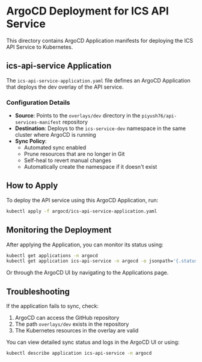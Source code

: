 # ArgoCD Deployment for ICS API Service

This directory contains ArgoCD Application manifests for deploying the ICS API Service to Kubernetes.

## ics-api-service Application

The `ics-api-service-application.yaml` file defines an ArgoCD Application that deploys the dev overlay of the API service.

### Configuration Details

- **Source**: Points to the `overlays/dev` directory in the `piyush76/api-services-manifest` repository
- **Destination**: Deploys to the `ics-service-dev` namespace in the same cluster where ArgoCD is running
- **Sync Policy**: 
  - Automated sync enabled
  - Prune resources that are no longer in Git
  - Self-heal to revert manual changes
  - Automatically create the namespace if it doesn't exist

## How to Apply

To deploy the API service using this ArgoCD Application, run:

```bash
kubectl apply -f argocd/ics-api-service-application.yaml
```

## Monitoring the Deployment

After applying the Application, you can monitor its status using:

```bash
kubectl get applications -n argocd
kubectl get application ics-api-service -n argocd -o jsonpath='{.status.sync.status}'
```

Or through the ArgoCD UI by navigating to the Applications page.

## Troubleshooting

If the application fails to sync, check:

1. ArgoCD can access the GitHub repository
2. The path `overlays/dev` exists in the repository
3. The Kubernetes resources in the overlay are valid

You can view detailed sync status and logs in the ArgoCD UI or using:

```bash
kubectl describe application ics-api-service -n argocd
```
